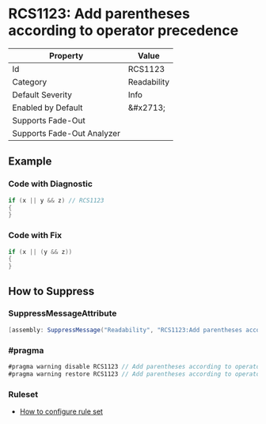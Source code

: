# RCS1123: Add parentheses according to operator precedence

| Property | Value |
| -------- | ----- |
| Id | RCS1123 |
| Category | Readability |
| Default Severity | Info |
| Enabled by Default | &\#x2713; |
| Supports Fade\-Out |  |
| Supports Fade\-Out Analyzer |  |

## Example

### Code with Diagnostic

```csharp
if (x || y && z) // RCS1123
{
}
```

### Code with Fix

```csharp
if (x || (y && z))
{
}
```

## How to Suppress

### SuppressMessageAttribute

```csharp
[assembly: SuppressMessage("Readability", "RCS1123:Add parentheses according to operator precedence.", Justification = "<Pending>")]
```

### \#pragma

```csharp
#pragma warning disable RCS1123 // Add parentheses according to operator precedence.
#pragma warning restore RCS1123 // Add parentheses according to operator precedence.
```

### Ruleset

* [How to configure rule set](../HowToConfigureAnalyzers.md)
